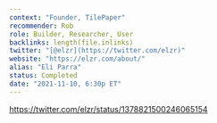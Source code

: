 ```yaml
---
context: "Founder, TilePaper"
recommender: Rob
role: Builder, Researcher, User
backlinks: length(file.inlinks) 
twitter: "[@elzr](https://twitter.com/elzr)"
website: "https://elzr.com/about/"
alias: "Eli Parra"
status: Completed
date: "2021-11-10, 6:30p ET"
---
```


https://twitter.com/elzr/status/1378821500246065154

